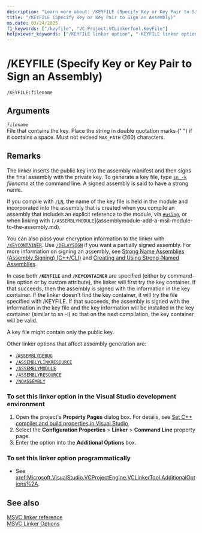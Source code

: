 ```yaml
---
description: "Learn more about: /KEYFILE (Specify Key or Key Pair to Sign an Assembly)"
title: "/KEYFILE (Specify Key or Key Pair to Sign an Assembly)"
ms.date: 03/24/2025
f1_keywords: ["/keyfile", "VC.Project.VCLinkerTool.KeyFile"]
helpviewer_keywords: ["/KEYFILE linker option", "-KEYFILE linker option", "KEYFILE linker option"]
---
```

# /KEYFILE (Specify Key or Key Pair to Sign an Assembly)

```
/KEYFILE:filename
```

## Arguments

*`filename`*\
File that contains the key. Place the string in double quotation marks (" ") if it contains a space. Must not exceed `MAX_PATH` (260) characters.

## Remarks

The linker inserts the public key into the assembly manifest and then signs the final assembly with the private key. To generate a key file, type [`sn -k`](/dotnet/framework/tools/sn-exe-strong-name-tool) *filename* at the command line. A signed assembly is said to have a strong name.

If you compile with [`/LN`](ln-create-msil-module.md), the name of the key file is held in the module and incorporated into the assembly that is created when you compile an assembly that includes an explicit reference to the module, via [`#using`](../../preprocessor/hash-using-directive-cpp.md), or when linking with `[/ASSEMBLYMODULE`](assemblymodule-add-a-msil-module-to-the-assembly.md).

You can also pass your encryption information to the linker with [`/KEYCONTAINER`](keycontainer-specify-a-key-container-to-sign-an-assembly.md). Use [`/DELAYSIGN`](delaysign-partially-sign-an-assembly.md) if you want a partially signed assembly. For more information on signing an assembly, see [Strong Name Assemblies (Assembly Signing) (C++/CLI)](../../dotnet/strong-name-assemblies-assembly-signing-cpp-cli.md) and [Creating and Using Strong-Named Assemblies](/dotnet/framework/app-domains/create-and-use-strong-named-assemblies).

In case both **`/KEYFILE`** and **`/KEYCONTAINER`** are specified (either by command-line option or by custom attribute), the linker will first try the key container. If that succeeds, then the assembly is signed with the information in the key container. If the linker doesn't find the key container, it will try the file specified with /KEYFILE. If that succeeds, the assembly is signed with the information in the key file and the key information will be installed in the key container (similar to sn -i) so that on the next compilation, the key container will be valid.

A key file might contain only the public key.

Other linker options that affect assembly generation are:

- [/`ASSEMBLYDEBUG`](assemblydebug-add-debuggableattribute.md)
- [`/ASSEMBLYLINKRESOURCE`](assemblylinkresource-link-to-dotnet-framework-resource.md)
- [`/ASSEMBLYMODULE`](assemblymodule-add-a-msil-module-to-the-assembly.md)
- [`/ASSEMBLYRESOURCE`](assemblyresource-embed-a-managed-resource.md)
- [`/NOASSEMBLY`](noassembly-create-a-msil-module.md)

### To set this linker option in the Visual Studio development environment

1. Open the project's **Property Pages** dialog box. For details, see [Set C++ compiler and build properties in Visual Studio](../working-with-project-properties.md).
1. Select the **Configuration Properties** > **Linker** > **Command Line** property page.
1. Enter the option into the **Additional Options** box.

### To set this linker option programmatically

- See <xref:Microsoft.VisualStudio.VCProjectEngine.VCLinkerTool.AdditionalOptions%2A>.

## See also

[MSVC linker reference](linking.md)\
[MSVC Linker Options](linker-options.md)
